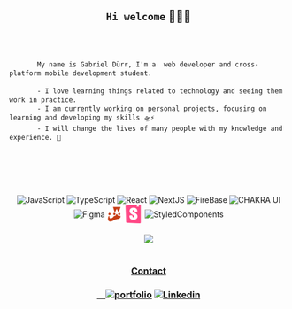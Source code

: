 <h2 align="center"> <code>Hi welcome</code> 👨‍💻✨ </h2>
<br><br>


 
           My name is Gabriel Dürr, I'm a  web developer and cross-platform mobile development student. 
           
           - I love learning things related to technology and seeing them work in practice.
           - I am currently working on personal projects, focusing on learning and developing my skills 🛸⚡
           - I will change the lives of many people with my knowledge and experience. 🖤  
 
     


 
 
 <br><br>
 

  
  
<br/>
<br/>


<div align="center" style="display: inline_block">
  
  <img align="center" alt="JavaScript" height="32"  src="https://cdn.jsdelivr.net/gh/devicons/devicon/icons/javascript/javascript-original.svg">
 
  <img align="center" alt="TypeScript" height="32" src="https://cdn.jsdelivr.net/gh/devicons/devicon/icons/typescript/typescript-original.svg">
 
  <img align="center" alt="React" height="38"  src="https://cdn.jsdelivr.net/gh/devicons/devicon/icons/react/react-original-wordmark.svg">
 
  <img align="center" alt="NextJS" height="38"  src="https://i.ibb.co/vzqbWjP/next.webp">
 
 
  <img align="center" alt="FireBase" height="36"  src="https://camo.githubusercontent.com/df1439c289b9cb4558e079a9110731e666976c4f2b6ef387b8fee78ca95375dc/68747470733a2f2f696d672e69636f6e73382e636f6d2f636f6c6f722f3435322f66697265626173652e706e67">
 
  <img align="center" alt="CHAKRA UI" height="34"  src="https://itelofilho.gallerycdn.vsassets.io/extensions/itelofilho/chakra-ui-cheatsheet/0.1.2/1602346378840/Microsoft.VisualStudio.Services.Icons.Default">
 
  <img align="center" alt="Figma" height="32"  src="https://cdn.jsdelivr.net/gh/devicons/devicon/icons/figma/figma-original.svg">
  
  <img align="center" alt="Jest" height="29"  src="./jest.png">
  
  <img align="center" alt="Jest" height="34"  src="./storybook.svg">
  
  <img align="center" alt="StyledComponents" height="29"  src="https://miro.medium.com/max/480/1*Iohnw2aOQ5EBghVoqKA7VA.png">
 

 
 
 
  
</div>

 <br>
 

 <div align="center" style="display: inline_block">
  
  <a href="https://github.com/gabriel-durr">
   
  <img align="center" height="127em" src="https://github-readme-stats.vercel.app/api/top-langs/?username=gabriel-durr&layout=compact&langs_count=7&theme=swift&border_radius=35&border_color=a28e2&title_color=D4AF37">

</div>
 
 <br>

<div align="center">

<h3><b>Contact</b><h3>

 &nbsp; &nbsp; 
 <a href="https://www.gabrieldurr.site"><img src="https://i.imgur.com/PvxIOsW.png" alt="portfolio" width="44"></a>
 <a href="https://www.linkedin.com/in/gabriel-durr/"><img src="https://img.icons8.com/plasticine/452/linkedin.png" alt="Linkedin" width="60"></a>
 
   
</div>
